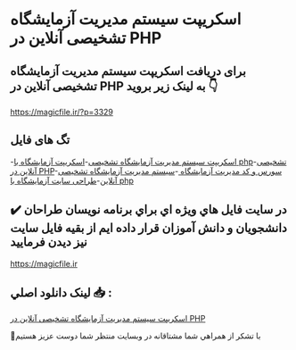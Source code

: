 # اسکریپت سیستم مدیریت آزمایشگاه تشخیصی آنلاین در PHP

## برای دریافت اسکریپت سیستم مدیریت آزمایشگاه تشخیصی آنلاین در PHP به لینک زیر بروید 👇

https://magicfile.ir/?p=3329

## تگ های فایل

-[اسکریپت سیستم مدیریت آزمایشگاه تشخیصی](https://magicfile.ir/product/%d8%a7%d8%b3%da%a9%d8%b1%db%8c%d9%be%d8%aa%d8%b3%db%8c%d8%b3%d8%aa%d9%85-%d9%85%d8%af%db%8c%d8%b1%db%8c%d8%aa-%d8%a2%d8%b2%d9%85%d8%a7%db%8c%d8%b4%da%af%d8%a7%d9%87-%d8%aa%d8%b4%d8%ae%db%8c%d8%b5%db%8c-%d8%a2%d9%86%d9%84%d8%a7%db%8c%d9%86-%d8%af%d8%b1-php/)-[اسکریپت آزمایشگاه با php](https://magicfile.ir/product/%d8%a7%d8%b3%da%a9%d8%b1%db%8c%d9%be%d8%aa%d8%b3%db%8c%d8%b3%d8%aa%d9%85-%d9%85%d8%af%db%8c%d8%b1%db%8c%d8%aa-%d8%a2%d8%b2%d9%85%d8%a7%db%8c%d8%b4%da%af%d8%a7%d9%87-%d8%aa%d8%b4%d8%ae%db%8c%d8%b5%db%8c-%d8%a2%d9%86%d9%84%d8%a7%db%8c%d9%86-%d8%af%d8%b1-php/)-[تشخیصی آنلاین در PHP](https://magicfile.ir/product/%d8%a7%d8%b3%da%a9%d8%b1%db%8c%d9%be%d8%aa%d8%b3%db%8c%d8%b3%d8%aa%d9%85-%d9%85%d8%af%db%8c%d8%b1%db%8c%d8%aa-%d8%a2%d8%b2%d9%85%d8%a7%db%8c%d8%b4%da%af%d8%a7%d9%87-%d8%aa%d8%b4%d8%ae%db%8c%d8%b5%db%8c-%d8%a2%d9%86%d9%84%d8%a7%db%8c%d9%86-%d8%af%d8%b1-php/)-[سورس و کد مدیریت آزمایشگاه ](https://magicfile.ir/product/%d8%a7%d8%b3%da%a9%d8%b1%db%8c%d9%be%d8%aa%d8%b3%db%8c%d8%b3%d8%aa%d9%85-%d9%85%d8%af%db%8c%d8%b1%db%8c%d8%aa-%d8%a2%d8%b2%d9%85%d8%a7%db%8c%d8%b4%da%af%d8%a7%d9%87-%d8%aa%d8%b4%d8%ae%db%8c%d8%b5%db%8c-%d8%a2%d9%86%d9%84%d8%a7%db%8c%d9%86-%d8%af%d8%b1-php/)-[سیستم مدیریت آزمایشگاه تشخیصی آنلاین](https://magicfile.ir/product/%d8%a7%d8%b3%da%a9%d8%b1%db%8c%d9%be%d8%aa%d8%b3%db%8c%d8%b3%d8%aa%d9%85-%d9%85%d8%af%db%8c%d8%b1%db%8c%d8%aa-%d8%a2%d8%b2%d9%85%d8%a7%db%8c%d8%b4%da%af%d8%a7%d9%87-%d8%aa%d8%b4%d8%ae%db%8c%d8%b5%db%8c-%d8%a2%d9%86%d9%84%d8%a7%db%8c%d9%86-%d8%af%d8%b1-php/)-[طراحی سایت آزمایشگاه با php](https://magicfile.ir/product/%d8%a7%d8%b3%da%a9%d8%b1%db%8c%d9%be%d8%aa%d8%b3%db%8c%d8%b3%d8%aa%d9%85-%d9%85%d8%af%db%8c%d8%b1%db%8c%d8%aa-%d8%a2%d8%b2%d9%85%d8%a7%db%8c%d8%b4%da%af%d8%a7%d9%87-%d8%aa%d8%b4%d8%ae%db%8c%d8%b5%db%8c-%d8%a2%d9%86%d9%84%d8%a7%db%8c%d9%86-%d8%af%d8%b1-php/)

## ✔️ در سايت فايل هاي ويژه اي براي برنامه نويسان طراحان دانشجويان و دانش آموزان قرار داده ايم از بقيه فايل سايت نيز ديدن فرماييد

https://magicfile.ir


## لينک دانلود اصلي 📥 :

[اسکریپت سیستم مدیریت آزمایشگاه تشخیصی آنلاین در PHP](https://magicfile.ir/product/%d8%a7%d8%b3%da%a9%d8%b1%db%8c%d9%be%d8%aa%d8%b3%db%8c%d8%b3%d8%aa%d9%85-%d9%85%d8%af%db%8c%d8%b1%db%8c%d8%aa-%d8%a2%d8%b2%d9%85%d8%a7%db%8c%d8%b4%da%af%d8%a7%d9%87-%d8%aa%d8%b4%d8%ae%db%8c%d8%b5%db%8c-%d8%a2%d9%86%d9%84%d8%a7%db%8c%d9%86-%d8%af%d8%b1-php/) 


🙏با تشکر از همراهي شما مشتاقانه در وبسایت منتظر شما دوست عزیز هستیم

